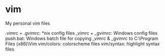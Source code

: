 vim
===

My personal vim files

.vimrc + .gvimrc: *nix config files
_vimrc + _gvimrc: Windows config files
push.bat: Windows batch file for copying _vimrc & _gvimrc to C:\Program Files (x86)\Vim
vim/colors: colorscheme files
vim/syntax: highlight syntax files
